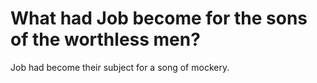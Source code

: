 # What had Job become for the sons of the worthless men?

Job had become their subject for a song of mockery.
